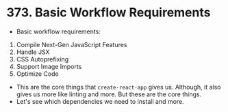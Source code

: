 # 373. Basic Workflow Requirements
- Basic workflow requirements:
1. Compile Next-Gen JavaScript Features
2. Handle JSX
3. CSS Autoprefixing
4. Support Image Imports
5. Optimize Code
- This are the core things that `create-react-app` gives us. Although, it also gives us more like linting and more. But these are the core things.
- Let's see which dependencies we need to install and more. 